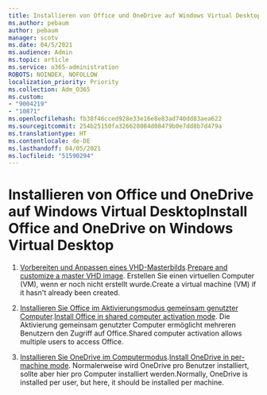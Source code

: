 ```yaml
---
title: Installieren von Office und OneDrive auf Windows Virtual Desktop
ms.author: pebaum
author: pebaum
manager: scotv
ms.date: 04/5/2021
ms.audience: Admin
ms.topic: article
ms.service: o365-administration
ROBOTS: NOINDEX, NOFOLLOW
localization_priority: Priority
ms.collection: Adm_O365
ms.custom:
- "9004219"
- "10871"
ms.openlocfilehash: fb38f46cced928e33e16e8e83ad740dd83aea622
ms.sourcegitcommit: 254b25150fa326628084d08479b0e7dd8b7d479a
ms.translationtype: HT
ms.contentlocale: de-DE
ms.lasthandoff: 04/05/2021
ms.locfileid: "51590294"
---
```

# <a name="install-office-and-onedrive-on-windows-virtual-desktop"></a><span data-ttu-id="c5884-102">Installieren von Office und OneDrive auf Windows Virtual Desktop</span><span class="sxs-lookup"><span data-stu-id="c5884-102">Install Office and OneDrive on Windows Virtual Desktop</span></span>

1. <span data-ttu-id="c5884-103">[Vorbereiten und Anpassen eines VHD-Masterbilds](https://docs.microsoft.com/azure/virtual-desktop/set-up-customize-master-image).</span><span class="sxs-lookup"><span data-stu-id="c5884-103">[Prepare and customize a master VHD image](https://docs.microsoft.com/azure/virtual-desktop/set-up-customize-master-image).</span></span> <span data-ttu-id="c5884-104">Erstellen Sie einen virtuellen Computer (VM), wenn er noch nicht erstellt wurde.</span><span class="sxs-lookup"><span data-stu-id="c5884-104">Create a virtual machine (VM) if it hasn't already been created.</span></span>

1. <span data-ttu-id="c5884-105">[Installieren Sie Office im Aktivierungsmodus gemeinsam genutzter Computer](https://docs.microsoft.com/azure/virtual-desktop/install-office-on-wvd-master-image#install-office-in-shared-computer-activation-mode).</span><span class="sxs-lookup"><span data-stu-id="c5884-105">[Install Office in shared computer activation mode](https://docs.microsoft.com/azure/virtual-desktop/install-office-on-wvd-master-image#install-office-in-shared-computer-activation-mode).</span></span> <span data-ttu-id="c5884-106">Die Aktivierung gemeinsam genutzter Computer ermöglicht mehreren Benutzern den Zugriff auf Office.</span><span class="sxs-lookup"><span data-stu-id="c5884-106">Shared computer activation allows multiple users to access Office.</span></span>

1. <span data-ttu-id="c5884-107">[Installieren Sie OneDrive im Computermodus](https://docs.microsoft.com/azure/virtual-desktop/install-office-on-wvd-master-image#install-onedrive-in-per-machine-mode).</span><span class="sxs-lookup"><span data-stu-id="c5884-107">[Install OneDrive in per-machine mode](https://docs.microsoft.com/azure/virtual-desktop/install-office-on-wvd-master-image#install-onedrive-in-per-machine-mode).</span></span> <span data-ttu-id="c5884-108">Normalerweise wird OneDrive pro Benutzer installiert, sollte aber hier pro Computer installiert werden.</span><span class="sxs-lookup"><span data-stu-id="c5884-108">Normally, OneDrive is installed per user, but here, it should be installed per machine.</span></span>
